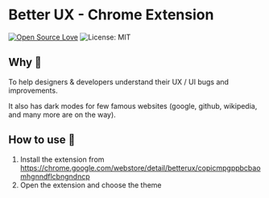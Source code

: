 # Better UX - Chrome Extension
[![Open Source Love](https://firstcontributions.github.io/open-source-badges/badges/open-source-v1/open-source.svg)](https://github.com/firstcontributions/open-source-badges)
![License: MIT](https://img.shields.io/badge/License-MIT-green.svg)

## Why 🤔
To help designers & developers understand their UX / UI bugs and improvements.

It also has dark modes for few famous websites (google, github, wikipedia, and many more are on the way).   

## How to use 🤗
1. Install the extension from https://chrome.google.com/webstore/detail/betterux/copicmpgppbcbaomhgnndflcbngndncp
2. Open the extension and choose the theme
